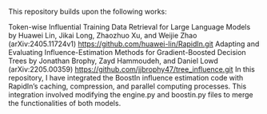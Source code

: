 This repository builds upon the following works:

Token-wise Influential Training Data Retrieval for Large Language Models by Huawei Lin, Jikai Long, Zhaozhuo Xu, and Weijie Zhao (arXiv:2405.11724v1) https://github.com/huawei-lin/RapidIn.git
Adapting and Evaluating Influence-Estimation Methods for Gradient-Boosted Decision Trees by Jonathan Brophy, Zayd Hammoudeh, and Daniel Lowd (arXiv:2205.00359) https://github.com/jjbrophy47/tree_influence.git
In this repository, I have integrated the BoostIn influence estimation code with RapidIn’s caching, compression, and parallel computing processes. This integration involved modifying the engine.py and boostin.py files to merge the functionalities of both models.
